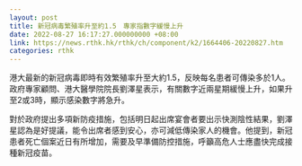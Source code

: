 ```yaml
---
layout: post
title: 新冠病毒繁殖率升至約1.5　專家指數字緩慢上升
date: 2022-08-27 16:17:27.000000000 +08:00
link: https://news.rthk.hk/rthk/ch/component/k2/1664406-20220827.htm
categories: rthk
---
```


港大最新的新冠病毒即時有效繁殖率升至大約1.5，反映每名患者可傳染多於1人。政府專家顧問、港大醫學院院長劉澤星表示，有關數字近兩星期緩慢上升，如果升至2或3時，顯示感染數字將急升。

對於政府提出多項新防疫措施，包括明日起出席宴會者要出示快測陰性結果，劉澤星認為是好提議，能令出席者感到安心，亦可減低傳染家人的機會。他提到，新冠患者死亡個案近日有所增加，需要及早準備防控措施，呼籲高危人士應盡快完成接種新冠疫苗。
